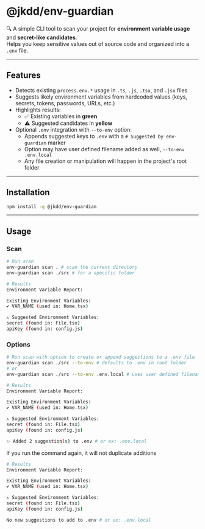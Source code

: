 # @jkdd/env-guardian

🔍 A simple CLI tool to scan your project for **environment variable usage** and **secret-like candidates**.  
Helps you keep sensitive values out of source code and organized into a `.env` file.

---

## Features

- Detects existing `process.env.*` usage in `.ts`, `.js`, `.tsx`, and `.jsx` files  
- Suggests likely environment variables from hardcoded values (keys, secrets, tokens, passwords, URLs, etc.)  
- Highlights results:
  - ✅ Existing variables in **green**
  - ⚠ Suggested candidates in **yellow**
- Optional `.env` integration with `--to-env` option:
  - Appends suggested keys to `.env` with a `# Suggested by env-guardian` marker
  - Option may have user defined filename added as well, `--to-env .env.local`
  - Any file creation or manipulation will happen in the project's root folder

---

## Installation

```bash
npm install -g @jkdd/env-guardian
```

---

## Usage
### Scan

```bash
# Run scan
env-guardian scan . # scan the current directory
env-guardian scan ./src # for a specific folder

# Results
Environment Variable Report:

Existing Environment Variables:
✔ VAR_NAME (used in: Home.tsx)

⚠ Suggested Environment Variables:
secret (found in: File.tsx)
apiKey (found in: config.js)
```

### Options

```bash
# Run scan with option to create or append suggestions to a .env file
env-guardian scan ./src --to-env # defaults to .env in root folder
# or
env-guardian scan ./src --to-env .env.local # uses user defined filename in root folder

# Results
Environment Variable Report:

Existing Environment Variables:
✔ VAR_NAME (used in: Home.tsx)

⚠ Suggested Environment Variables:
secret (found in: File.tsx)
apiKey (found in: config.js)

✨ Added 2 suggestion(s) to .env # or ex: .env.local
```

If you run the command again, it will not duplicate additions

```bash
# Results
Environment Variable Report:

Existing Environment Variables:
✔ VAR_NAME (used in: Home.tsx)

⚠ Suggested Environment Variables:
secret (found in: File.tsx)
apiKey (found in: config.js)

No new suggestions to add to .env # or ex: .env.local
```
